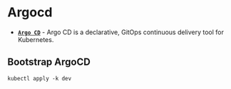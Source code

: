 # Argocd

- **[`Argo CD`](https://argoproj.github.io/cd/)** - Argo CD is a declarative, GitOps continuous delivery tool for Kubernetes.

## Bootstrap ArgoCD

```shell
kubectl apply -k dev
```
